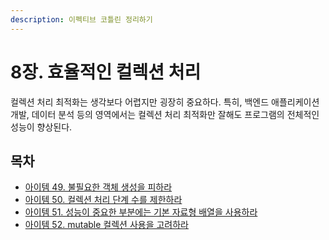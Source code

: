 ```yaml
---
description: 이펙티브 코틀린 정리하기
---
```


# 8장. 효율적인 컬렉션 처리

컬렉션 처리 최적화는 생각보다 어렵지만 굉장히 중요하다. 특히, 백엔드 애플리케이션 개발, 데이터 분석 등의 영역에서는 컬렉션 처리 최적화만 잘해도 프로그램의 전체적인 성능이 향상된다.

## 목차

* [아이템 49. 불필요한 객체 생성을 피하라](./item49.md)
* [아이템 50. 컬렉션 처리 단계 수를 제한하라](./item50.md)
* [아이템 51. 성능이 중요한 부분에는 기본 자료형 배열을 사용하라](./item51.md)
* [아이템 52. mutable 컬렉션 사용을 고려하라](./item52.md)